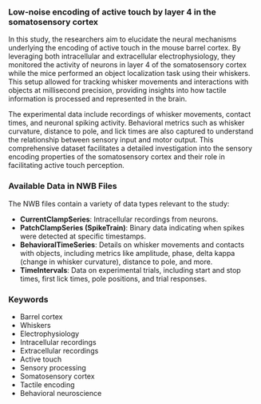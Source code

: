 ### Low-noise encoding of active touch by layer 4 in the somatosensory cortex

In this study, the researchers aim to elucidate the neural mechanisms underlying the encoding of active touch in the mouse barrel cortex. By leveraging both intracellular and extracellular electrophysiology, they monitored the activity of neurons in layer 4 of the somatosensory cortex while the mice performed an object localization task using their whiskers. This setup allowed for tracking whisker movements and interactions with objects at millisecond precision, providing insights into how tactile information is processed and represented in the brain.

The experimental data include recordings of whisker movements, contact times, and neuronal spiking activity. Behavioral metrics such as whisker curvature, distance to pole, and lick times are also captured to understand the relationship between sensory input and motor output. This comprehensive dataset facilitates a detailed investigation into the sensory encoding properties of the somatosensory cortex and their role in facilitating active touch perception.

### Available Data in NWB Files

The NWB files contain a variety of data types relevant to the study:

- **CurrentClampSeries**: Intracellular recordings from neurons.
- **PatchClampSeries (SpikeTrain)**: Binary data indicating when spikes were detected at specific timestamps.
- **BehavioralTimeSeries**: Details on whisker movements and contacts with objects, including metrics like amplitude, phase, delta kappa (change in whisker curvature), distance to pole, and more.
- **TimeIntervals**: Data on experimental trials, including start and stop times, first lick times, pole positions, and trial responses.

### Keywords

- Barrel cortex
- Whiskers
- Electrophysiology
- Intracellular recordings
- Extracellular recordings
- Active touch
- Sensory processing
- Somatosensory cortex
- Tactile encoding
- Behavioral neuroscience